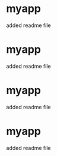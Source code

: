 # myapp
added readme file
# myapp
added readme file
# myapp
added readme file
# myapp
added readme file